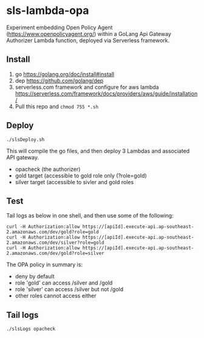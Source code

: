 # sls-lambda-opa

Experiment embedding Open Policy Agent (https://www.openpolicyagent.org/) within a GoLang Api Gateway Authorizer Lambda function, deployed via Serverless framework.

## Install
1. go https://golang.org/doc/install#install
2. dep https://github.com/golang/dep
3. serverless.com framework and configure for aws lambda https://serverless.com/framework/docs/providers/aws/guide/installation/
4. Pull this repo and `chmod 755 *.sh`

## Deploy
```
./slsDeploy.sh
```
This will compile the go files, and then deploy 3 Lambdas and associated API gateway.
- opacheck (the authorizer)
- gold target (accessible to gold role only (?role=gold)
- silver target (accessible to sivler and gold roles

## Test
Tail logs as below in one shell, and then use some of the following:

```
curl -H Authorization:allow https://[apiId].execute-api.ap-southeast-2.amazonaws.com/dev/gold?role=gold
curl -H Authorization:allow https://[apiId].execute-api.ap-southeast-2.amazonaws.com/dev/silver?role=gold
curl -H Authorization:allow https://[apiId].execute-api.ap-southeast-2.amazonaws.com/dev/gold?role=silver
```

The OPA policy in summary is:
- deny by default
- role 'gold' can access /silver and /gold
- role 'silver' can access /silver but not /gold
- other roles cannot access either

## Tail logs
```
./slsLogs opacheck
```
